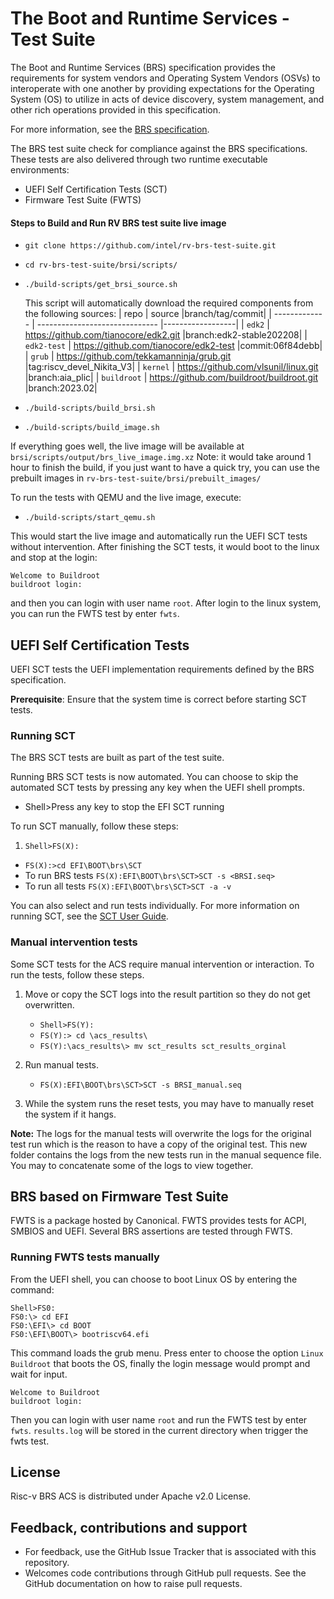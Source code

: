 # The Boot and Runtime Services - Test Suite
The Boot and Runtime Services (BRS) specification provides the requirements for system vendors and Operating System Vendors (OSVs) to interoperate with one another by providing expectations for the Operating System (OS) to utilize in acts of device discovery, system management, and other rich operations provided in this specification.

For more information, see the [BRS specification](https://github.com/riscv-non-isa/riscv-os-a-see/).

The BRS test suite check for compliance against the BRS specifications. These tests are also delivered through two runtime executable environments:
  - UEFI Self Certification Tests (SCT)
  - Firmware Test Suite (FWTS)

#### Steps to Build and Run RV BRS test suite live image
- `git clone https://github.com/intel/rv-brs-test-suite.git`
- `cd rv-brs-test-suite/brsi/scripts/`
- `./build-scripts/get_brsi_source.sh`

	This script will automatically download the required components from the following sources:
	| repo  | source                   |branch/tag/commit|
	| ------------- | ------------------------------ |------------------|
	| `edk2`  | https://github.com/tianocore/edk2.git       |branch:edk2-stable202208|
	| `edk2-test`   | https://github.com/tianocore/edk2-test     |commit:06f84debb|
	| `grub`   | https://github.com/tekkamanninja/grub.git     |tag:riscv_devel_Nikita_V3|
	| `kernel`   | https://github.com/vlsunil/linux.git     |branch:aia_plic|
	| `buildroot`   | https://github.com/buildroot/buildroot.git     |branch:2023.02|

- `./build-scripts/build_brsi.sh`
- `./build-scripts/build_image.sh`

If everything goes well, the live image will be available at `brsi/scripts/output/brs_live_image.img.xz`
Note: it would take around 1 hour to finish the build, if you just want to have a quick try,
you can use the prebuilt images in `rv-brs-test-suite/brsi/prebuilt_images/`

To run the tests with QEMU and the live image, execute:
- `./build-scripts/start_qemu.sh`

This would start the live image and automatically run the UEFI SCT tests without intervention. After finishing the SCT tests,
it would boot to the linux and stop at the login:
```
Welcome to Buildroot
buildroot login:
```

and then you can login with user name `root`. After login to the linux system, you can run the FWTS test by enter `fwts`.

## UEFI Self Certification Tests
UEFI SCT tests the UEFI implementation requirements defined by the BRS specification.

**Prerequisite**: Ensure that the system time is correct before starting SCT tests.

### Running SCT
The BRS SCT tests are built as part of the test suite. <br />

Running BRS SCT tests is now automated. You can choose to skip the automated SCT tests by pressing any key when the UEFI shell prompts.

- Shell>Press any key to stop the EFI SCT running

To run SCT manually, follow these steps:


1. `Shell>FS(X):`
- `FS(X):>cd EFI\BOOT\brs\SCT`
- To run BRS tests
 `FS(X):EFI\BOOT\brs\SCT>SCT -s <BRSI.seq>`
- To run all tests
 `FS(X):EFI\BOOT\brs\SCT>SCT -a -v`


You can also select and run tests individually. For more information on running SCT, see the [SCT User Guide](http://www.uefi.org/testtools).

### Manual intervention tests
Some SCT tests for the ACS require manual intervention or interaction.
To run the tests, follow these steps.

1. Move or copy the SCT logs into the result partition so they do not get overwritten.

	- `Shell>FS(Y):`
	- `FS(Y):> cd \acs_results\`
	- `FS(Y):\acs_results\> mv sct_results sct_results_orginal`

2. Run manual tests.

	- `FS(X):EFI\BOOT\brs\SCT>SCT -s BRSI_manual.seq`
 
3. While the system runs the reset tests, you may have to manually reset the system if it hangs.

**Note:** The logs for the manual tests will overwrite the logs for the original test run which is the reason to have a copy of the original test. This new folder contains the logs from the new tests run in the manual sequence file. You may to concatenate some of the logs to view together.



## BRS based on Firmware Test Suite
FWTS is a package hosted by Canonical. FWTS provides tests for ACPI, SMBIOS and UEFI.
Several BRS assertions are tested through FWTS.

### Running FWTS tests manually

From the UEFI shell, you can choose to boot Linux OS by entering the command:

```
Shell>FS0:
FS0:\> cd EFI
FS0:\EFI\> cd BOOT
FS0:\EFI\BOOT\> bootriscv64.efi
```

This command loads the grub menu. Press enter to choose the option `Linux Buildroot` that boots the OS, finally the login message would prompt and wait for input. <br />
```
Welcome to Buildroot
buildroot login:
```

Then you can login with user name `root` and run the FWTS test by enter `fwts`. `results.log` will be stored in the current directory when trigger the fwts test.

## License
 
Risc-v BRS ACS is distributed under Apache v2.0 License.

## Feedback, contributions and support

 - For feedback, use the GitHub Issue Tracker that is associated with this repository.
 - Welcomes code contributions through GitHub pull requests. See the GitHub documentation on how to raise pull requests.
